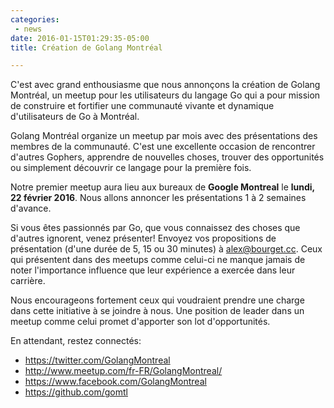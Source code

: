 ```yaml
---
categories:
 - news
date: 2016-01-15T01:29:35-05:00
title: Création de Golang Montréal

---
```


C'est avec grand enthousiasme que nous annonçons la création de Golang Montréal,
un meetup pour les utilisateurs du langage Go qui a pour mission de construire
et fortifier une communauté vivante et dynamique d'utilisateurs de Go à
Montréal.

Golang Montréal organize un meetup par mois avec des présentations des membres
de la communauté.  C'est une excellente occasion de rencontrer d'autres Gophers,
apprendre de nouvelles choses, trouver des opportunités ou simplement découvrir
ce langage pour la première fois.

<!--more-->

Notre premier meetup aura lieu aux bureaux de **Google Montreal** le **lundi, 22
février 2016**.  Nous allons annoncer les présentations 1 à 2 semaines d'avance.

Si vous êtes passionnés par Go, que vous connaissez des choses que d'autres
ignorent, venez présenter!  Envoyez vos propositions de présentation (d'une
durée de 5, 15 ou 30 minutes) à alex@bourget.cc.  Ceux qui présentent dans des
meetups comme celui-ci ne manque jamais de noter l'importance influence que leur
expérience a exercée dans leur carrière.

Nous encourageons fortement ceux qui voudraient prendre une charge dans cette
initiative à se joindre à nous.  Une position de leader dans un meetup comme
celui promet d'apporter son lot d'opportunités.

En attendant, restez connectés:

* https://twitter.com/GolangMontreal
* http://www.meetup.com/fr-FR/GolangMontreal/
* https://www.facebook.com/GolangMontreal
* https://github.com/gomtl
